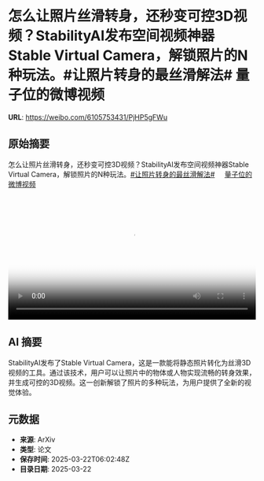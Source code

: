 # 怎么让照片丝滑转身，还秒变可控3D视频？StabilityAI发布空间视频神器Stable Virtual Camera，解锁照片的N种玩法。#让照片转身的最丝滑解法# 量子位的微博视频

**URL**: https://weibo.com/6105753431/PjHP5gFWu

## 原始摘要

怎么让照片丝滑转身，还秒变可控3D视频？StabilityAI发布空间视频神器Stable Virtual Camera，解锁照片的N种玩法。<a href="https://m.weibo.cn/search?containerid=231522type%3D1%26t%3D10%26q%3D%23%E8%AE%A9%E7%85%A7%E7%89%87%E8%BD%AC%E8%BA%AB%E7%9A%84%E6%9C%80%E4%B8%9D%E6%BB%91%E8%A7%A3%E6%B3%95%23&amp;extparam=%23%E8%AE%A9%E7%85%A7%E7%89%87%E8%BD%AC%E8%BA%AB%E7%9A%84%E6%9C%80%E4%B8%9D%E6%BB%91%E8%A7%A3%E6%B3%95%23" data-hide=""><span class="surl-text">#让照片转身的最丝滑解法#</span></a> <a href="https://video.weibo.com/show?fid=1034:5146701749747752" data-hide=""><span class="url-icon"><img style="width: 1rem;height: 1rem" src="https://h5.sinaimg.cn/upload/2015/09/25/3/timeline_card_small_video_default.png" referrerpolicy="no-referrer"></span><span class="surl-text">量子位的微博视频</span></a> <br clear="both"><div style="clear: both"></div><video controls="controls" poster="https://tvax1.sinaimg.cn/orj480/006Fd7o3gy1hzorn7ayolj30u01hcq72.jpg" style="width: 100%"><source src="https://f.video.weibocdn.com/o0/daxcQ4kZlx08mQRJ9PY401041200edyD0E010.mp4?label=mp4_720p&amp;template=720x1280.24.0&amp;ori=0&amp;ps=1CwnkDw1GXwCQx&amp;Expires=1742626958&amp;ssig=MeTs6A9TLb&amp;KID=unistore,video"><source src="https://f.video.weibocdn.com/o0/mKhYLW8hlx08mQRJAzJC010412008eXU0E010.mp4?label=mp4_hd&amp;template=540x960.24.0&amp;ori=0&amp;ps=1CwnkDw1GXwCQx&amp;Expires=1742626958&amp;ssig=3H9s9wRff7&amp;KID=unistore,video"><source src="https://f.video.weibocdn.com/o0/yhKYBAWNlx08mQRIUico010412004CdQ0E010.mp4?label=mp4_ld&amp;template=360x640.24.0&amp;ori=0&amp;ps=1CwnkDw1GXwCQx&amp;Expires=1742626958&amp;ssig=UypZILS4NV&amp;KID=unistore,video"><p>视频无法显示，请前往<a href="https://video.weibo.com/show?fid=1034%3A5146701749747752" target="_blank" rel="noopener noreferrer">微博视频</a>观看。</p></video>

## AI 摘要

StabilityAI发布了Stable Virtual Camera，这是一款能将静态照片转化为丝滑3D视频的工具。通过该技术，用户可以让照片中的物体或人物实现流畅的转身效果，并生成可控的3D视频。这一创新解锁了照片的多种玩法，为用户提供了全新的视觉体验。

## 元数据

- **来源**: ArXiv
- **类型**: 论文
- **保存时间**: 2025-03-22T06:02:48Z
- **目录日期**: 2025-03-22
